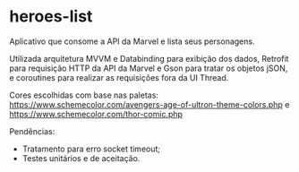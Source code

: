 # heroes-list
Aplicativo que consome a API da Marvel e lista seus personagens.

Utilizada arquitetura MVVM e Databinding para exibição dos dados, Retrofit para requisição HTTP da API da Marvel e Gson para tratar os objetos jSON, e coroutines para realizar as requisições fora da UI Thread.

Cores escolhidas com base nas paletas:
https://www.schemecolor.com/avengers-age-of-ultron-theme-colors.php e https://www.schemecolor.com/thor-comic.php

Pendências:
- Tratamento para erro socket timeout;
- Testes unitários e de aceitação.
